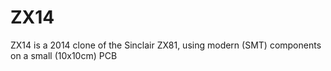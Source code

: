 ZX14
====

ZX14 is a 2014 clone of the Sinclair ZX81, using modern (SMT) components on a small (10x10cm) PCB
